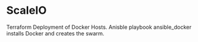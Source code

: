 # ScaleIO
Terraform Deployment of Docker Hosts. Anisble playbook ansible_docker installs Docker and creates the swarm. 
